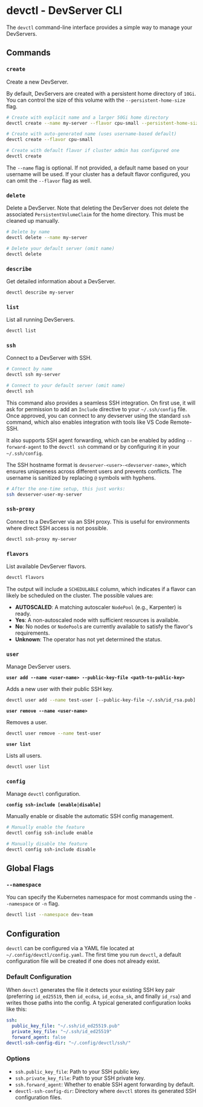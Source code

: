 # devctl - DevServer CLI

The `devctl` command-line interface provides a simple way to manage your DevServers.

## Commands

### `create`

Create a new DevServer.

By default, DevServers are created with a persistent home directory of `10Gi`. You can control the size of this volume with the `--persistent-home-size` flag.

```bash
# Create with explicit name and a larger 50Gi home directory
devctl create --name my-server --flavor cpu-small --persistent-home-size 50Gi

# Create with auto-generated name (uses username-based default)
devctl create --flavor cpu-small

# Create with default flavor if cluster admin has configured one
devctl create
```

The `--name` flag is optional. If not provided, a default name based on your username will be used. If your cluster has a default flavor configured, you can omit the `--flavor` flag as well.

### `delete`

Delete a DevServer. Note that deleting the DevServer does not delete the associated `PersistentVolumeClaim` for the home directory. This must be cleaned up manually.

```bash
# Delete by name
devctl delete --name my-server

# Delete your default server (omit name)
devctl delete
```

### `describe`

Get detailed information about a DevServer.

```bash
devctl describe my-server
```

### `list`

List all running DevServers.

```bash
devctl list
```

### `ssh`

Connect to a DevServer with SSH.

```bash
# Connect by name
devctl ssh my-server

# Connect to your default server (omit name)
devctl ssh
```

This command also provides a seamless SSH integration. On first use, it will ask for permission to add an `Include` directive to your `~/.ssh/config` file. Once approved, you can connect to any devserver using the standard `ssh` command, which also enables integration with tools like VS Code Remote-SSH.

It also supports SSH agent forwarding, which can be enabled by adding `--forward-agent` to the `devctl ssh` command or by configuring it in your `~/.ssh/config`.

The SSH hostname format is `devserver-<user>-<devserver-name>`, which ensures uniqueness across different users and prevents conflicts. The username is sanitized by replacing `@` symbols with hyphens.

```bash
# After the one-time setup, this just works:
ssh devserver-user-my-server
```

### `ssh-proxy`

Connect to a DevServer via an SSH proxy. This is useful for environments where direct SSH access is not possible.

```bash
devctl ssh-proxy my-server
```

### `flavors`

List available DevServer flavors.

```bash
devctl flavors
```

The output will include a `SCHEDULABLE` column, which indicates if a flavor can likely be scheduled on the cluster. The possible values are:

-   **AUTOSCALED**: A matching autoscaler `NodePool` (e.g., Karpenter) is ready.
-   **Yes**: A non-autoscaled node with sufficient resources is available.
-   **No**: No nodes or `NodePool`s are currently available to satisfy the flavor's requirements.
-   **Unknown**: The operator has not yet determined the status.

### `user`

Manage DevServer users.

**`user add --name <user-name> --public-key-file <path-to-public-key>`**

Adds a new user with their public SSH key.

```bash
devctl user add --name test-user [--public-key-file ~/.ssh/id_rsa.pub]
```

**`user remove --name <user-name>`**

Removes a user.

```bash
devctl user remove --name test-user
```
**`user list`**

Lists all users.

```bash
devctl user list
```

### `config`

Manage `devctl` configuration.

**`config ssh-include [enable|disable]`**

Manually enable or disable the automatic SSH config management.

```bash
# Manually enable the feature
devctl config ssh-include enable

# Manually disable the feature
devctl config ssh-include disable
```

## Global Flags

### `--namespace`

You can specify the Kubernetes namespace for most commands using the `--namespace` or `-n` flag.

```bash
devctl list --namespace dev-team
```
## Configuration

`devctl` can be configured via a YAML file located at `~/.config/devctl/config.yaml`. The first time you run `devctl`, a default configuration file will be created if one does not already exist.

### Default Configuration

When `devctl` generates the file it detects your existing SSH key pair (preferring `id_ed25519`, then `id_ecdsa`, `id_ecdsa_sk`, and finally `id_rsa`) and writes those paths into the config. A typical generated configuration looks like this:

```yaml
ssh:
  public_key_file: "~/.ssh/id_ed25519.pub"
  private_key_file: "~/.ssh/id_ed25519"
  forward_agent: false
devctl-ssh-config-dir: "~/.config/devctl/ssh/"
```

### Options

*   `ssh.public_key_file`: Path to your SSH public key.
*   `ssh.private_key_file`: Path to your SSH private key.
*   `ssh.forward_agent`: Whether to enable SSH agent forwarding by default.
*   `devctl-ssh-config-dir`: Directory where `devctl` stores its generated SSH configuration files.
